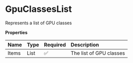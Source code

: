 # GpuClassesList

Represents a list of GPU classes

**Properties**

| Name  | Type           | Required | Description             |
| :---- | :------------- | :------- | :---------------------- |
| Items | List<GpuClass> | ✅       | The list of GPU classes |
